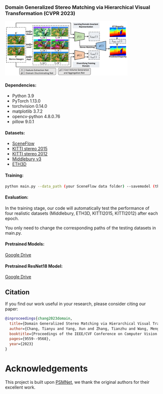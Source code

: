 ### Domain Generalized Stereo Matching via Hierarchical Visual Transformation (CVPR 2023)

<img src="figures/figure.png" width="80%" height="60%">

#### Dependencies:
- Python 3.9
- PyTorch 1.13.0
- torchvision 0.14.0
- matplotlib 3.7.2
- opencv-python 4.8.0.76
- pillow 9.0.1

#### Datasets:
- [SceneFlow](https://lmb.informatik.uni-freiburg.de/resources/datasets/SceneFlowDatasets.en.html)
- [KITTI stereo 2015](http://www.cvlibs.net/datasets/kitti/eval_scene_flow.php?benchmark=stereo)
- [KITTI stereo 2012](http://www.cvlibs.net/datasets/kitti/eval_stereo_flow.php?benchmark=stereo)
- [Middlebury v3](https://vision.middlebury.edu/stereo/submit3/)
- [ETH3D](https://www.eth3d.net/datasets#low-res-two-view)

#### Training:
```bash
python main.py --data_path (your SceneFlow data folder) --savemodel (the path of the saved models) --logfile (the path of the log file) --res18 (the path of the Pretrained ResNet18 Model)
```

#### Evaluation:
In the training stage, our code will automatically test the performance of four realistic datasets (Middlebury, ETH3D, KITTI2015, KITTI2012) after each epoch.

You only need to change the corresponding paths of the testing datasets in main.py.

#### Pretrained Models:
[Google Drive](https://drive.google.com/drive/folders/1Wnf2wpppXrZPguwLTQgEhxgjBAfENGHN?usp=drive_link)

#### Pretrained ResNet18 Model:
[Google Drive](https://drive.google.com/drive/folders/1Wnf2wpppXrZPguwLTQgEhxgjBAfENGHN?usp=drive_link](https://drive.google.com/file/d/138Sw0mWdAEzknWd2QH-rmMtGS4Pqb-Yh/view?usp=drive_link))

## Citation

If you find our work useful in your research, please consider citing our paper:

```bibtex
@inproceedings{chang2023domain,
  title={Domain Generalized Stereo Matching via Hierarchical Visual Transformation},
  author={Chang, Tianyu and Yang, Xun and Zhang, Tianzhu and Wang, Meng},
  booktitle={Proceedings of the IEEE/CVF Conference on Computer Vision and Pattern Recognition},
  pages={9559--9568},
  year={2023}
}
```

# Acknowledgements

This project is built upon [PSMNet](https://github.com/JiaRenChang/PSMNet), we thank the original authors for their excellent work.
